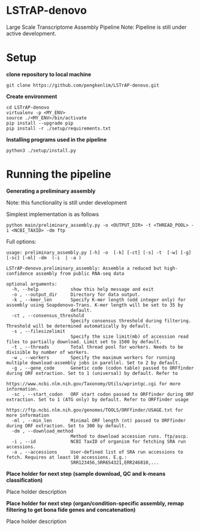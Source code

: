 # LSTrAP-denovo
 Large Scale Transcriptome Assembly Pipeline
 Note: Pipeline is still under active development.

# Setup
**clone repository to local machine**
```
git clone https://github.com/pengkenlim/LSTrAP-denovo.git
```
**Create environment**
```
cd LSTrAP-denovo
virtualenv -p <MY_ENV>
source ./<MY_ENV>/bin/activate
pip install --upgrade pip
pip install -r ./setup/requirements.txt
```
**Installing programs used in the pipeline**
```
python3 ./setup/install.py
```

# Running the pipeline

**Generating a preliminary assembly**

Note: this functionality is still under development

Simplest implementation is as follows
```
python main/preliminary_assembly.py -o <OUTPUT_DIR> -t <THREAD_POOL> -i <NCBI_TAXID> -dm ftp
```

Full options:
```
usage: preliminary_assembly.py [-h] -o  [-k] [-ct] [-s] -t  [-w] [-g] [-sc] [-ml] -dm  (-i  | -a )

LSTrAP-denovo.preliminary_assembly: Assemble a reduced but high-confidence assembly from public RNA-seq data

optional arguments:
  -h, --help            show this help message and exit
  -o , --output_dir     Directory for data output.
  -k , --kmer_len       Specify K-mer length (odd integer only) for assembly using Soapdenovo-Trans. K-mer length will be set to 35 by
                        default.
  -ct , --consensus_threshold
                        Specify consensus threshold during filtering. Threshold will be determined automatically by default.
  -s , --filesizelimit
                        Specify the size limit(mb) of accession read files to partially download. Limit set to 1500 by default.
  -t , --threads        Total thread pool for workers. Needs to be divisible by number of workers.
  -w , --workers        Specify the maximum workers for running multiple download-assembly jobs in parellel. Set to 2 by default.
  -g , --gene_code      Genetic code (codon table) passed to ORFfinder during ORF extraction. Set to 1 (universal) by default. Refer to
                        https://www.ncbi.nlm.nih.gov/Taxonomy/Utils/wprintgc.cgi for more information.
  -sc , --start_codon   ORF start codon passed to ORFfinder during ORF extraction. Set to 1 (ATG only) by default. Refer to ORFfinder usage
                        https://ftp.ncbi.nlm.nih.gov/genomes/TOOLS/ORFfinder/USAGE.txt for more information
  -ml , --min_len       Minimal ORF length (nt) passed to ORFfinder during ORF extraction. Set to 300 by default.
  -dm , --download_method
                        Method to download accession runs. ftp/ascp.
  -i , --id             NCBI TaxID of organism for fetching SRA run accessions.
  -a , --accessions     User-defined list of SRA run accessions to fetch. Requires at least 10 accessions. E.g.:
                        SRR123456,SRR654321,ERR246810,...
```

**Place holder for next step** 
**(sample download, QC and k-means classification)**

Place holder description

**Place holder for next step** 
**(organ/condition-specific assembly, remap filtering to get bona fide genes and concatenation)**

Place holder description